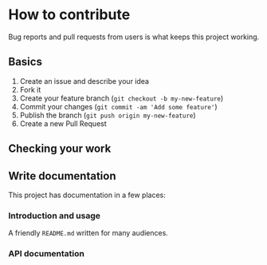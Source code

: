 # How to contribute

Bug reports and pull requests from users is what keeps this project working.

## Basics

1. Create an issue and describe your idea
2. Fork it
3. Create your feature branch (`git checkout -b my-new-feature`)
4. Commit your changes (`git commit -am 'Add some feature'`)
5. Publish the branch (`git push origin my-new-feature`)
6. Create a new Pull Request

## Checking your work


## Write documentation

This project has documentation in a few places:

### Introduction and usage

A friendly `README.md` written for many audiences.

###  API documentation
